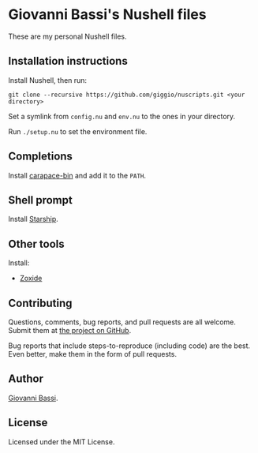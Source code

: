 # Giovanni Bassi's Nushell files

These are my personal Nushell files.

## Installation instructions

Install Nushell, then run:

```nushell
git clone --recursive https://github.com/giggio/nuscripts.git <your directory>
```

Set a symlink from `config.nu` and `env.nu` to the ones in your directory.

Run `./setup.nu` to set the environment file.

## Completions

Install [carapace-bin](https://github.com/rsteube/carapace-bin) and add
it to the `PATH`.

## Shell prompt

Install [Starship](https://starship.rs).

## Other tools

Install:

* [Zoxide](https://github.com/ajeetdsouza/zoxide)

## Contributing

Questions, comments, bug reports, and pull requests are all welcome. Submit them at
[the project on GitHub](https://github.com/giggio/nuscripts).

Bug reports that include steps-to-reproduce (including code) are the
best. Even better, make them in the form of pull requests.

## Author

[Giovanni Bassi](https://twitter.com/giovannibassi).

## License

Licensed under the MIT License.

